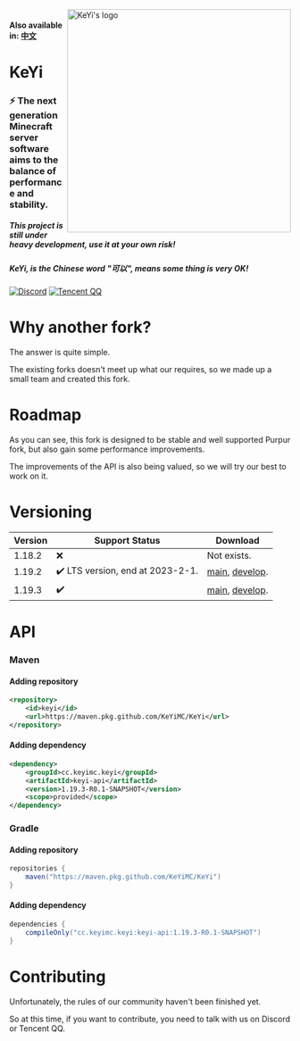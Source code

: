 <img src="https://user-images.githubusercontent.com/83630775/196994084-2c53ac23-f4be-4b90-b6fc-1b0ba65ea1b8.png" alt="KeYi's logo" align="right" width="400">
<div align="left">
  <h4>Also available in: <a href="https://github.com/KeYiMC/KeYi/blob/master/README_ZH.md">中文</a></h4>
  <h1>KeYi</h1>
  <h3>⚡ The next generation Minecraft server software aims to the balance of performance and stability.</h3>
  <h5>This project is still under heavy development, use it at your own risk!</h5>
  <i><h5>KeYi, is the Chinese word "可以", means some thing is very OK!</h5></i>

[![Discord](https://img.shields.io/discord/1030133252134027304?color=%235865f2&label=Discord&logo=discord&logoColor=white&style=for-the-badge)](https://discord.gg/Sm2NsY5dpV)
[![Tencent QQ](https://img.shields.io/badge/Tencent%23QQ-%2312B7F5?style=for-the-badge&logo=tencentqq&logoColor=white)](https://jq.qq.com/?_wv=1027&k=i2MG7npf)
</div>

# Why another fork?

The answer is quite simple.

The existing forks doesn't meet up what our requires, so we made up a small team and created this fork.

# Roadmap

As you can see, this fork is designed to be stable and well supported Purpur fork, but also gain some performance improvements. 

The improvements of the API is also being valued, so we will try our best to work on it.

# Versioning

| Version | Support Status                  | Download                                                     |
| ------- | ------------------------------- | ------------------------------------------------------------ |
| 1.18.2  | ❌                               | Not exists.                                                  |
| 1.19.2  | ✔️ LTS version, end at 2023-2-1. | [main](https://github.com/KeYiMC/KeYi/releases/tag/main-1.19.2), [develop](https://github.com/KeYiMC/KeYi/releases/tag/develop-1.19.2). |
| 1.19.3  | ✔️                               | [main](https://github.com/KeYiMC/KeYi/releases/tag/main-1.19.3), [develop](https://github.com/KeYiMC/KeYi/releases/tag/develop-1.19.3). |

# API

### Maven

#### Adding repository

```xml
<repository>
    <id>keyi</id>
    <url>https://maven.pkg.github.com/KeYiMC/KeYi</url>
</repository>
```

#### Adding dependency

```xml
<dependency>
    <groupId>cc.keyimc.keyi</groupId>
    <artifactId>keyi-api</artifactId>
    <version>1.19.3-R0.1-SNAPSHOT</version>
    <scope>provided</scope>
</dependency>
```

### Gradle

#### Adding repository

```groovy
repositories {
    maven("https://maven.pkg.github.com/KeYiMC/KeYi")
}
```

#### Adding dependency

```groovy
dependencies {
    compileOnly("cc.keyimc.keyi:keyi-api:1.19.3-R0.1-SNAPSHOT")
}
```

# Contributing

Unfortunately, the rules of our community haven't been finished yet. 

So at this time, if you want to contribute, you need to talk with us on Discord or Tencent QQ.
